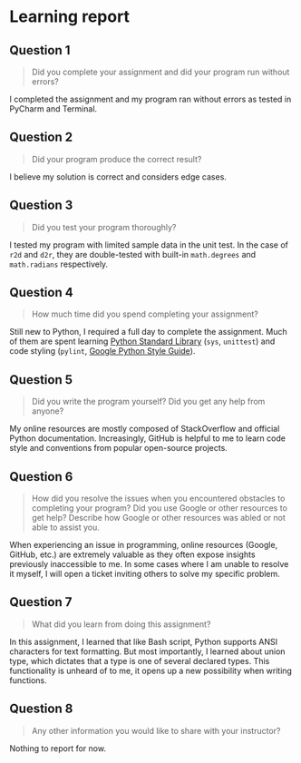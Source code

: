 # Learning report

## Question 1

> Did you complete your assignment and did your program run without errors?

I completed the assignment and my program ran without errors as tested in
PyCharm and Terminal.

## Question 2

> Did your program produce the correct result?

I believe my solution is correct and considers edge cases.

## Question 3

> Did you test your program thoroughly?

I tested my program with limited sample data in the unit test. In the case of
`r2d` and `d2r`, they are double-tested with built-in `math.degrees` and
`math.radians` respectively.

## Question 4

> How much time did you spend completing your assignment?

Still new to Python, I required a full day to complete the assignment. Much of
them are spent learning [Python Standard Library](https://docs.python.org/3/library/index.html)
(`sys`, `unittest`) and code styling (`pylint`, [Google Python Style Guide](https://google.github.io/styleguide/pyguide.html)).

## Question 5

> Did you write the program yourself? Did you get any help from anyone?

My online resources are mostly composed of StackOverflow and official Python
documentation. Increasingly, GitHub is helpful to me to learn code style and
conventions from popular open-source projects.

## Question 6

> How did you resolve the issues when you encountered obstacles to completing
  your program? Did you use Google or other resources to get help? Describe how
  Google or other resources was abled or not able to assist you.

When experiencing an issue in programming, online resources (Google, GitHub,
etc.) are extremely valuable as they often expose insights previously
inaccessible to me. In some cases where I am unable to resolve it myself, I will
open a ticket inviting others to solve my specific problem.

## Question 7

> What did you learn from doing this assignment?

In this assignment, I learned that like Bash script, Python supports ANSI
characters for text formatting. But most importantly, I learned about union
type, which dictates that a type is one of several declared types. This
functionality is unheard of to me, it opens up a new possibility when writing
functions.

## Question 8

> Any other information you would like to share with your instructor?

Nothing to report for now.
